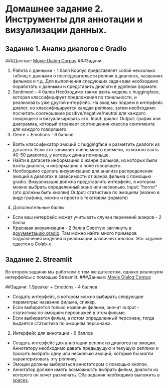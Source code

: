 # Домашнее задание 2. Инструменты для аннотации и визуализации данных. 

## Задание 1. Анализ диалогов с Gradio

###Данные: [Movie Dialog Corpus](https://www.kaggle.com/datasets/Cornell-University/movie-dialog-corpus)
###Задачи: 

1. Работа с данными - 1 балл 
Корпус представляет собой несколько таблиц с данными о последовательсти реплик в диалогах, названиях фильмов и т.д. Для выполнения следующих задач вам необходимо
поработать с данными и представить диалоги в удобном формате. 
2. Sentiment - 4 балла
Необходимо также взять модель c huggingface, которая классифицирует предложения по тональности, и реализовать уже другой интерфейс. На вход мы подаем в интерфейс
диалог, но классифицируется каждая реплика, затем необходимо посчитать соотношение positive/negative/neutral для каждого говорящего и визуализировать это. 
Input: диалог
Output: график или диаграмма, который отражает соотношения классов сентимента для каждого говорящего.
3. Genre + Emotions - 6 баллов
- Взять классификатор эмоций с huggingface и разметить диалоги из датасета. Если это занимает очень много времени, то можно взять 40-50 диалогов, у которых длина поменьше. 
- Найти в датасете информацию о жанре фильмов, из которых были взяты диалоги, и информацию о поле говорящего.
- Необходимо сделать визуализацию для анализа распределения эмоций в диалогах в зависимости от жанра фильма с помощью gradio. Визуализация должна представлять интерфейс, в котором
можно выбрать определенный жанр или несколько. 
Input: "horror" (это должны быть кнопки)
Output: статистика по эмоциям (можно в виде графика, можно и просто в текстовом формате)
4. Дополнительные баллы:
- Если ваш интерфейс может учитывать случаи перечений жанров - 2 балла
- Красивая визуализация - 2 балла
Советую заглянуть в [документацию gradio](https://gradio.app/guides/). Там можно найти много примеров подключения моделей и реализации различных кнопок.
Это задание сдается в Colab-е.


## Задание 2. Streamlit
Во втором задании мы работаем с тем же датасетом, однако реализуем интерфейсы с помощью Streamlit.
###Данные: [Movie Dialog Corpus](https://www.kaggle.com/datasets/Cornell-University/movie-dialog-corpus)

##Задачи: 
1.Speaker + Emotions - 4 баллов
- Создать интерфейс, в котором можно выбирать следующие параметры: название фильма, спикер. 
- Если выбирается только название фильма, значит output - статистика по эмоциям персонажей в этом фильме.
- Если выбирается фильм, а потом определенный персонаж, тогда выдается статистика по эмоциям персонажа. 
2. Интерфейс для аннотации - 6 баллов
- Создать интерфейс для аннотации реплик из диалогов на эмоции. Аннотатору необходимо давать предыдущую и текущую реплики и просить выбрать одну или несколько эмоций,
которые бы могли характеризовать эту реплику.
- Эмоции должны выбираться аннотатором с помощью кнопок.
- Аннотатор должен иметь возможность выбрать фильм, диалоги из которого он хочет размечать.
Оба задания необходимо выложить в [spaces](https://huggingface.co/spaces). 


